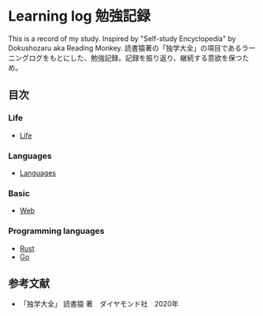 # Learning log 勉強記録
This is a record of my study. Inspired by "Self-study Encyclopedia" by Dokushozaru aka Reading Monkey.
読書猿著の「独学大全」の項目であるラーニングログをもとにした、勉強記録。記録を振り返り、継続する意欲を保つため。


## 目次

### Life

- [Life](./Life)

### Languages

- [Languages](./Languages)

### Basic

- [Web](./Basic/Web)

### Programming languages
- [Rust](./Rust)
- [Go](./Go)

## 参考文献
- 「独学大全」 読書猿 著　ダイヤモンド社　2020年


